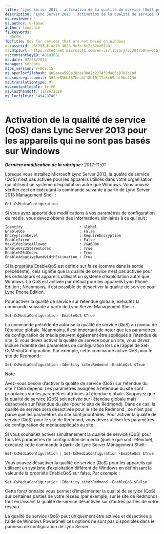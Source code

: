 ```yaml
---
title: 'Lync Server 2013 : activation de la qualité de service (QoS) pour les appareils qui ne sont pas basés sur Windows'
description: 'Lync Server 2013 : activation de la qualité de service (QoS) pour les appareils qui ne sont pas basés sur Windows.'
ms.reviewer: ''
ms.author: v-lanac
author: lanachin
f1.keywords:
- NOCSH
TOCTitle: QoS for devices that are not based on Windows
ms:assetid: 26f793df-aef8-4028-9e3b-6c2c37ea61b9
ms:mtpsurl: https://technet.microsoft.com/en-us/library/JJ204750(v=OCS.15)
ms:contentKeyID: 48183661
ms.date: 07/23/2014
manager: serdars
mtps_version: v=OCS.15
ms.openlocfilehash: a09aaea599a28dae9bd2c227439da86e8761b10d
ms.sourcegitcommit: 36fee89bb887bea4f18b19f17a8c69daf5bc423d
ms.translationtype: MT
ms.contentlocale: fr-FR
ms.lasthandoff: 11/26/2020
ms.locfileid: "49428740"
---
```

# <a name="enabling-qos-in-lync-server-2013-for-devices-that-are-not-based-on-windows"></a>Activation de la qualité de service (QoS) dans Lync Server 2013 pour les appareils qui ne sont pas basés sur Windows

<div data-xmlns="http://www.w3.org/1999/xhtml">

<div class="topic" data-xmlns="http://www.w3.org/1999/xhtml" data-msxsl="urn:schemas-microsoft-com:xslt" data-cs="https://msdn.microsoft.com/">

<div data-asp="https://msdn2.microsoft.com/asp">



</div>

<div id="mainSection">

<div id="mainBody">

<span> </span>

_**Dernière modification de la rubrique :** 2012-11-01_

Lorsque vous installez Microsoft Lync Server 2013, la qualité de service (QoS) n’est pas activée pour les appareils utilisés dans votre organisation qui utilisent un système d’exploitation autre que Windows. Vous pouvez vérifier ceci en exécutant la commande suivante à partir de Lync Server 2013 Management Shell :

    Get-CsMediaConfiguration

Si vous avez apporté des modifications à vos paramètres de configuration de média, vous devez obtenir des informations similaires à ce qui suit :

    Identity                          : Global
    EnableQoS                         : False
    EncryptionLevel                   : RequireEncryption
    EnableSiren                       : False
    MaxVideoRateAllowed               : VGA600K
    EnableG722StereoCodec             : True
    EnableH264Codec                   : True
    EnableAdaptiveBandwidthEstimation : True

Si la propriété EnableQoS est définie sur false (comme dans la sortie précédente), cela signifie que la qualité de service n’est pas activée pour les ordinateurs et appareils utilisant un système d’exploitation autre que Windows. La QoS est activée par défaut pour les appareils Lync Phone Edition ; Néanmoins, il est possible de désactiver la qualité de service pour Lync Phone Edition.

Pour activer la qualité de service sur l’étendue globale, exécutez la commande suivante à partir de Lync Server Management Shell :

    Set-CsMediaConfiguration -EnableQoS $True

La commande précédente autorise la qualité de service (QoS) au niveau de l’étendue globale. Néanmoins, il est important de noter que les paramètres de configuration de média peuvent également être appliqués à l’étendue du site. Si vous devez activer la qualité de service pour un site, vous devez inclure l’identité des paramètres de configuration lors de l’appel de Set-CsMediaConfiguration. Par exemple, cette commande active QoS pour le site de Redmond :

    Set-CsMediaConfiguration -Identity site:Redmond -EnableQoS $True

<div>


> [!NOTE]  
> Avez-vous besoin d’activer la qualité de service (QoS) sur l’étendue du site ? Cela dépend. Les paramètres assignés à l’étendue du site sont prioritaires sur les paramètres attribués à l’étendue globale. Supposez que la qualité de service (QoS) soit activée sur l’étendue globale mais désactivée sur l’étendue du site (pour le site de Redmond). Dans ce cas, la qualité de service sera désactivée pour le site de Redmond ; ce n’est pas parce que les paramètres du site sont prioritaires. Pour activer la qualité de service (QoS) pour le site de Redmond, vous devez utiliser les paramètres de configuration de média appliqués au site.



</div>

Si vous souhaitez activer simultanément la qualité de service (QoS) pour tous les paramètres de configuration de média (quelle que soit l’étendue), exécutez cette commande à partir de Lync Server Management Shell :

    Get-CsMediaConfiguration | Set-CsMediaConfiguration -EnableQoS $True

Vous pouvez désactiver la qualité de service (QoS) pour les appareils qui utilisent un système d’exploitation différent de Windows en définissant la valeur de la propriété EnableQoS sur false. Par exemple :

    Set-CsMediaConfiguration -Identity site:Redmond -EnableQoS $False

Cette fonctionnalité vous permet d’implémenter la qualité de service (QoS) sur certaines parties de votre réseau (par exemple, sur le site de Redmond) tout en laissant la qualité de service désactivée sur d’autres parties de votre réseau.

La qualité de service (QoS) peut uniquement être activée et désactivée à l’aide de Windows PowerShell ces options ne sont pas disponibles dans le panneau de configuration de Lync Server.

</div>

<span> </span>

</div>

</div>

</div>


